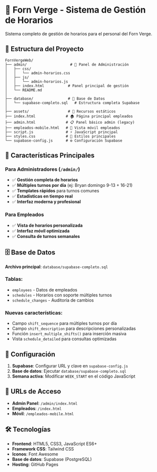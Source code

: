 # 🥖 Forn Verge - Sistema de Gestión de Horarios

Sistema completo de gestión de horarios para el personal del Forn Verge.

## 📁 Estructura del Proyecto

```
FornVergeWeb/
├── admin/                    # 🔧 Panel de Administración
│   ├── css/
│   │   └── admin-horarios.css
│   ├── js/
│   │   └── admin-horarios.js
│   ├── index.html           # Panel principal de gestión
│   └── README.md
│
├── database/                # 💾 Base de Datos
│   └── supabase-completo.sql   # Estructura completa Supabase
│
├── assets/                  # 📁 Recursos estáticos
├── index.html              # 🏠 Página principal empleados
├── admin.html              # 📋 Panel básico admin (legacy)
├── empleados-mobile.html   # 📱 Vista móvil empleados
├── script.js               # ⚡ JavaScript principal
├── styles.css              # 🎨 Estilos principales
└── supabase-config.js      # ⚙️ Configuración Supabase
```

## 🚀 Características Principales

### Para Administradores (`/admin/`)
- ✅ **Gestión completa de horarios**
- ✅ **Múltiples turnos por día** (ej: Bryan domingo 9-13 + 16-21)
- ✅ **Templates rápidos** para turnos comunes
- ✅ **Estadísticas en tiempo real**
- ✅ **Interfaz moderna y profesional**

### Para Empleados
- ✅ **Vista de horarios personalizada**
- ✅ **Interfaz móvil optimizada**
- ✅ **Consulta de turnos semanales**

## 🗄️ Base de Datos

**Archivo principal**: `database/supabase-completo.sql`

### Tablas:
- `employees` - Datos de empleados
- `schedules` - Horarios con soporte múltiples turnos
- `schedule_changes` - Auditoría de cambios

### Nuevas características:
- Campo `shift_sequence` para múltiples turnos por día
- Campo `shift_description` para descripciones personalizadas
- Función `insert_multiple_shifts()` para inserción masiva
- Vista `schedule_detailed` para consultas optimizadas

## 🔧 Configuración

1. **Supabase**: Configurar URL y clave en `supabase-config.js`
2. **Base de datos**: Ejecutar `database/supabase-completo.sql`
3. **Semana activa**: Modificar `WEEK_START` en el código JavaScript

## 📱 URLs de Acceso

- **Admin Panel**: `/admin/index.html`
- **Empleados**: `/index.html`
- **Móvil**: `/empleados-mobile.html`

## 🛠️ Tecnologías

- **Frontend**: HTML5, CSS3, JavaScript ES6+
- **Framework CSS**: Tailwind CSS
- **Iconos**: Font Awesome
- **Base de datos**: Supabase (PostgreSQL)
- **Hosting**: GitHub Pages 